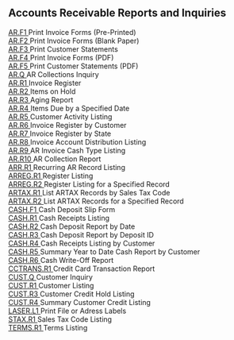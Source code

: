 ##  Accounts Receivable Reports and Inquiries

<PageHeader />

[ AR.F1 ](AR-F1/README.md) Print Invoice Forms (Pre-Printed)   
[ AR.F2 ](../../../rover/AP-OVERVIEW/AP-ENTRY/ACCT-CONTROL/ACCT-CONTROL-1/ar-e/AR-E-4/AR-F2) Print Invoice Forms (Blank Paper)   
[ AR.F3 ](AR-F3/README.md) Print Customer Statements   
[ AR.F4 ](../../../rover/AP-OVERVIEW/AP-ENTRY/AP-E/CHECKS-E/AP-CONTROL/AP-CONTROL-2/FORM-CONTROL/FORM-CONTROL-3/AR-F4) Print Invoice Forms (PDF)   
[ AR.F5 ](AR-F5/README.md) Print Customer Statements (PDF)   
[ AR.Q ](AR-Q/README.md) AR Collections Inquiry   
[ AR.R1 ](AR-R1/README.md) Invoice Register   
[ AR.R2 ](AR-R2/README.md) Items on Hold   
[ AR.R3 ](../../../rover/AP-OVERVIEW/AP-ENTRY/ACCT-CONTROL/ACCT-CONTROL-1/AR-R3) Aging Report   
[ AR.R4 ](AR-R4/README.md) Items Due by a Specified Date   
[ AR.R5 ](AR-R5/README.md) Customer Activity Listing   
[ AR.R6 ](AR-R6/README.md) Invoice Register by Customer   
[ AR.R7 ](AR-R7/README.md) Invoice Register by State   
[ AR.R8 ](AR-R8/README.md) Invoice Account Distribution Listing   
[ AR.R9 ](AR-R9/README.md) AR Invoice Cash Type Listing   
[ AR.R10 ](AR-R10/README.md) AR Collection Report   
[ ARR.R1 ](ARR-R1/README.md) Recurring AR Record Listing   
[ ARREG.R1 ](ARREG-R1/README.md) Register Listing   
[ ARREG.R2 ](ARREG-R2/README.md) Register Listing for a Specified Record   
[ ARTAX.R1 ](ARTAX-R1/README.md) List ARTAX Records by Sales Tax Code   
[ ARTAX.R2 ](ARTAX-R2/README.md) List ARTAX Records for a Specified Record   
[ CASH.F1 ](../../../rover/AP-OVERVIEW/AP-ENTRY/ACCT-CONTROL/ACCT-CONTROL-2/CASH-F1) Cash Deposit Slip Form   
[ CASH.R1 ](CASH-R1/README.md) Cash Receipts Listing   
[ CASH.R2 ](CASH-R2/README.md) Cash Deposit Report by Date   
[ CASH.R3 ](CASH-R3/README.md) Cash Deposit Report by Deposit ID   
[ CASH.R4 ](CASH-R4/README.md) Cash Receipts Listing by Customer   
[ CASH.R5 ](CASH-R5/README.md) Summary Year to Date Cash Report by Customer   
[ CASH.R6 ](CASH-R6/README.md) Cash Write-Off Report   
[ CCTRANS.R1 ](CCTRANS-R1/README.md) Credit Card Transaction Report   
[ CUST.Q ](../../../rover/AP-OVERVIEW/AP-ENTRY/ACCT-CONTROL/ACCT-CONTROL-1/CUST-Q) Customer Inquiry   
[ CUST.R1 ](CUST-R1/README.md) Customer Listing   
[ CUST.R3 ](CUST-R3/README.md) Customer Credit Hold Listing   
[ CUST.R4 ](CUST-R4/README.md) Summary Customer Credit Listing   
[ LASER.L1 ](../../../rover/AP-OVERVIEW/AP-REPORT/LASER-L1) Print File or Adress Labels   
[ STAX.R1 ](STAX-R1/README.md) Sales Tax Code Listing   
[ TERMS.R1 ](../../../rover/AP-OVERVIEW/AP-REPORT/TERMS-R1) Terms Listing   
  
<badge text= "Version 8.10.57" vertical="middle" />

<PageFooter />